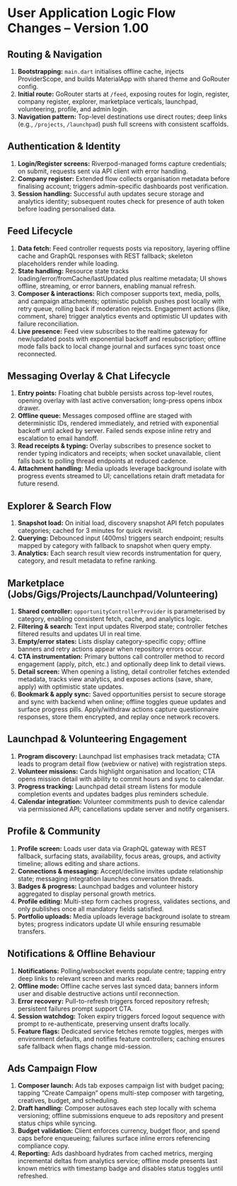 # User Application Logic Flow Changes – Version 1.00

## Routing & Navigation
1. **Bootstrapping:** `main.dart` initialises offline cache, injects ProviderScope, and builds MaterialApp with shared theme and GoRouter config.
2. **Initial route:** GoRouter starts at `/feed`, exposing routes for login, register, company register, explorer, marketplace verticals, launchpad, volunteering, profile, and admin login.
3. **Navigation pattern:** Top-level destinations use direct routes; deep links (e.g., `/projects`, `/launchpad`) push full screens with consistent scaffolds.

## Authentication & Identity
1. **Login/Register screens:** Riverpod-managed forms capture credentials; on submit, requests sent via API client with error handling.
2. **Company register:** Extended flow collects organisation metadata before finalising account; triggers admin-specific dashboards post verification.
3. **Session handling:** Successful auth updates secure storage and analytics identity; subsequent routes check for presence of auth token before loading personalised data.

## Feed Lifecycle
1. **Data fetch:** Feed controller requests posts via repository, layering offline cache and GraphQL responses with REST fallback; skeleton placeholders render while loading.
2. **State handling:** Resource state tracks loading/error/fromCache/lastUpdated plus realtime metadata; UI shows offline, streaming, or error banners, enabling manual refresh.
3. **Composer & interactions:** Rich composer supports text, media, polls, and campaign attachments; optimistic publish pushes post locally with retry queue, rolling back if moderation rejects. Engagement actions (like, comment, share) trigger analytics events and optimistic UI updates with failure reconciliation.
4. **Live presence:** Feed view subscribes to the realtime gateway for new/updated posts with exponential backoff and resubscription; offline mode falls back to local change journal and surfaces sync toast once reconnected.

## Messaging Overlay & Chat Lifecycle
1. **Entry points:** Floating chat bubble persists across top-level routes, opening overlay with last active conversation; long-press opens inbox drawer.
2. **Offline queue:** Messages composed offline are staged with deterministic IDs, rendered immediately, and retried with exponential backoff until acked by server. Failed sends expose inline retry and escalation to email handoff.
3. **Read receipts & typing:** Overlay subscribes to presence socket to render typing indicators and receipts; when socket unavailable, client falls back to polling thread endpoints at reduced cadence.
4. **Attachment handling:** Media uploads leverage background isolate with progress events streamed to UI; cancellations retain draft metadata for future resend.

## Explorer & Search Flow
1. **Snapshot load:** On initial load, discovery snapshot API fetch populates categories; cached for 3 minutes for quick revisit.
2. **Querying:** Debounced input (400ms) triggers search endpoint; results mapped by category with fallback to snapshot when query empty.
3. **Analytics:** Each search result view records instrumentation for query, category, and result metadata to refine ranking.

## Marketplace (Jobs/Gigs/Projects/Launchpad/Volunteering)
1. **Shared controller:** `opportunityControllerProvider` is parameterised by category, enabling consistent fetch, cache, and analytics logic.
2. **Filtering & search:** Text input updates Riverpod state; controller fetches filtered results and updates UI in real time.
3. **Empty/error states:** Lists display category-specific copy; offline banners and retry actions appear when repository errors occur.
4. **CTA instrumentation:** Primary buttons call controller method to record engagement (apply, pitch, etc.) and optionally deep link to detail views.
5. **Detail screen:** When opening a listing, detail controller fetches extended metadata, tracks view analytics, and exposes actions (save, share, apply) with optimistic state updates.
6. **Bookmark & apply sync:** Saved opportunities persist to secure storage and sync with backend when online; offline toggles queue updates and surface progress pills. Apply/withdraw actions capture questionnaire responses, store them encrypted, and replay once network recovers.

## Launchpad & Volunteering Engagement
1. **Program discovery:** Launchpad list emphasises track metadata; CTA leads to program detail flow (webview or native) with registration steps.
2. **Volunteer missions:** Cards highlight organisation and location; CTA opens mission detail with ability to commit hours and sync to calendar.
3. **Progress tracking:** Launchpad detail stream listens for module completion events and updates badges plus reminders schedule.
4. **Calendar integration:** Volunteer commitments push to device calendar via permissioned API; cancellations update server and notify organisers.

## Profile & Community
1. **Profile screen:** Loads user data via GraphQL gateway with REST fallback, surfacing stats, availability, focus areas, groups, and activity timeline; allows editing and share actions.
2. **Connections & messaging:** Accept/decline invites update relationship state; messaging integration launches conversation threads.
3. **Badges & progress:** Launchpad badges and volunteer history aggregated to display personal growth metrics.
4. **Profile editing:** Multi-step form caches progress, validates sections, and only publishes once all mandatory fields satisfied.
5. **Portfolio uploads:** Media uploads leverage background isolate to stream bytes; progress indicators update UI while ensuring resumable transfers.

## Notifications & Offline Behaviour
1. **Notifications:** Polling/websocket events populate centre; tapping entry deep links to relevant screen and marks read.
2. **Offline mode:** Offline cache serves last synced data; banners inform user and disable destructive actions until reconnection.
3. **Error recovery:** Pull-to-refresh triggers forced repository refresh; persistent failures prompt support CTA.
4. **Session watchdog:** Token expiry triggers forced logout sequence with prompt to re-authenticate, preserving unsent drafts locally.
5. **Feature flags:** Dedicated service fetches remote toggles, merges with environment defaults, and notifies feature controllers; caching ensures safe fallback when flags change mid-session.

## Ads Campaign Flow
1. **Composer launch:** Ads tab exposes campaign list with budget pacing; tapping “Create Campaign” opens multi-step composer with targeting, creatives, budget, and scheduling.
2. **Draft handling:** Composer autosaves each step locally with schema versioning; offline submissions enqueue to ads repository and present status chips while syncing.
3. **Budget validation:** Client enforces currency, budget floor, and spend caps before enqueueing; failures surface inline errors referencing compliance copy.
4. **Reporting:** Ads dashboard hydrates from cached metrics, merging incremental deltas from analytics service; offline mode presents last known metrics with timestamp badge and disables status toggles until refreshed.
